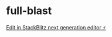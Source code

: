 # full-blast

[Edit in StackBlitz next generation editor ⚡️](https://stackblitz.com/~/github.com/klein-hub/full-blast)